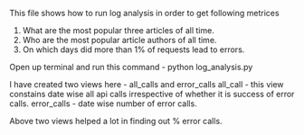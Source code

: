 This file shows how to run log analysis in order to get following metrices
1. What are the most popular three articles of all time.
2. Who are the most popular article authors of all time.
3. On which days did more than 1% of requests lead to errors.

Open up terminal and run this command - python log_analysis.py

I have created two views here - all_calls and error_calls
all_call - this view constains date wise all api calls irrespective of whether it is success of error calls.
error_calls - date wise number of error calls.

Above two views helped a lot in finding out % error calls.

